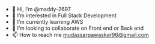 - 👋 Hi, I’m @maddy-2697
- 👀 I’m interested in Full Stack Development
- 🌱 I’m currently learning AWS 
- 💞️ I’m looking to collaborate on Front end or Back end 
- 📫 How to reach me mudassarpawaskar96@gmail.com

<!---
maddy-2697/maddy-2697 is a ✨ special ✨ repository because its `README.md` (this file) appears on your GitHub profile.
You can click the Preview link to take a look at your changes.
--->
